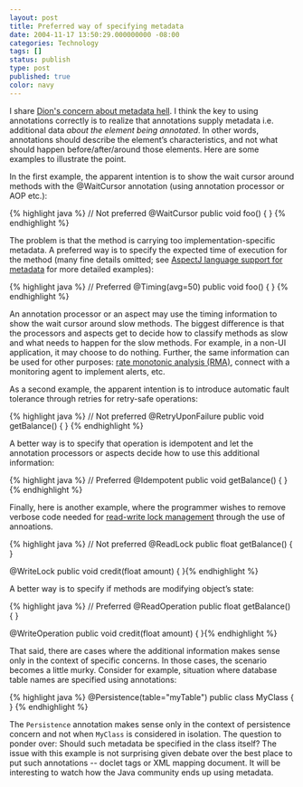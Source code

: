 ```yaml
---
layout: post
title: Preferred way of specifying metadata
date: 2004-11-17 13:50:29.000000000 -08:00
categories: Technology
tags: []
status: publish
type: post
published: true
color: navy
---
```

I share [Dion's concern about metadata hell](http://www.almaer.com/blog/archives/000546.html). I think the key to using annotations correctly is to realize that annotations supply metadata i.e. additional data _about the element being annotated_. In other words, annotations should describe the element’s characteristics, and not what should happen before/after/around those elements. Here are some examples to illustrate the point.

In the first example, the apparent intention is to show the wait cursor around methods with the @WaitCursor annotation (using annotation processor or AOP etc.):

{% highlight java %}
// Not preferred
@WaitCursor
public void foo() {
}
{% endhighlight %}

The problem is that the method is carrying too implementation-specific metadata. A preferred way is to specify the expected time of execution for the method (many fine details omitted; see [AspectJ language support for metadata](http://ramnivas.com/blog/index.php?p=10) for more detailed examples):

{% highlight java %}
// Preferred
@Timing(avg=50)
public void foo() {
}
{% endhighlight %}

An annotation processor or an aspect may use the timing information to show the wait cursor around slow methods. The biggest difference is that the processors and aspects get to decide how to classify methods as slow and what needs to happen for the slow methods. For example, in a non-UI application, it may choose to do nothing. Further, the same information can be used for other purposes: [rate monotonic analysis (RMA)](http://www.sei.cmu.edu/str/descriptions/rma_body.html), connect with a monitoring agent to implement alerts, etc.

As a second example, the apparent intention is to introduce automatic fault tolerance through retries for retry-safe operations:

{% highlight java %}
// Not preferred
@RetryUponFailure
public void getBalance() {
}
{% endhighlight %}

A better way is to specify that operation is idempotent and let the annotation processors or aspects decide how to use this additional information:

{% highlight java %}
// Preferred
@Idempotent
public void getBalance() {
}
{% endhighlight %}

Finally, here is another example, where the programmer wishes to remove verbose code needed for [read-write lock management]( http://java.sun.com/j2se/1.5.0/docs/api/java/util/concurrent/locks/ReadWriteLock.html) through the use of annoations.

{% highlight java %}
// Not preferred
@ReadLock
public float getBalance() {
}

@WriteLock
public void credit(float amount) {
}{% endhighlight %}

A better way is to specify if methods are modifying object’s state:

{% highlight java %}
// Preferred
@ReadOperation
public float getBalance() {
}

@WriteOperation
public void credit(float amount) {
}{% endhighlight %}

That said, there are cases where the additional information makes sense only in the context of specific concerns. In those cases, the scenario becomes a little murky. Consider for example, situation where database table names are specified using annotations:

{% highlight java %}
@Persistence(table="myTable")
public class MyClass {
}
{% endhighlight %}

The `Persistence` annotation makes sense only in the context of persistence concern and not when `MyClass` is considered in isolation. The question to ponder over: Should such metadata be specified in the class itself? The issue with this example is not surprising given debate over the best place to put such annotations -- doclet tags or XML mapping document. It will be interesting to watch how the Java community ends up using metadata.
